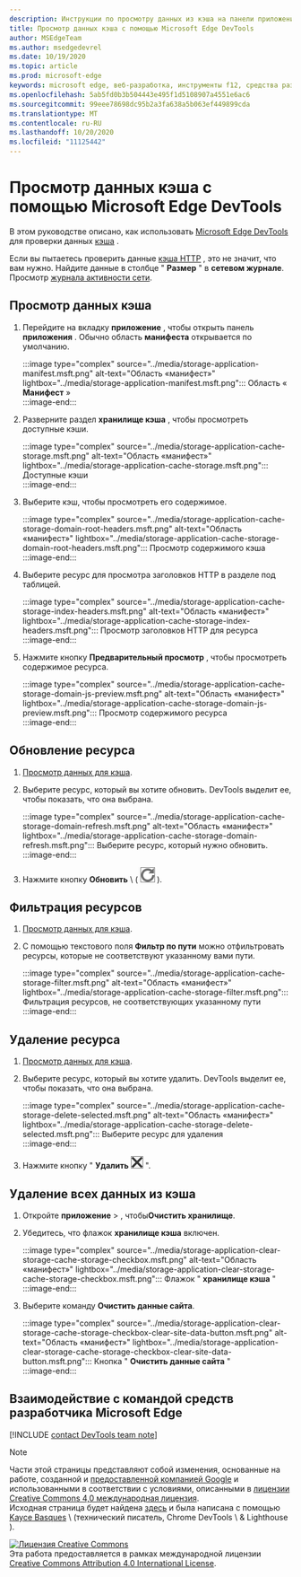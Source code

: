 ```yaml
---
description: Инструкции по просмотру данных из кэша на панели приложения Microsoft Edge DevTools.
title: Просмотр данных кэша с помощью Microsoft Edge DevTools
author: MSEdgeTeam
ms.author: msedgedevrel
ms.date: 10/19/2020
ms.topic: article
ms.prod: microsoft-edge
keywords: microsoft edge, веб-разработка, инструменты f12, средства разработчика
ms.openlocfilehash: 5ab5fd0b3b504443e495f1d5108907a4551e6ac6
ms.sourcegitcommit: 99eee78698dc95b2a3fa638a5b063ef449899cda
ms.translationtype: MT
ms.contentlocale: ru-RU
ms.lasthandoff: 10/20/2020
ms.locfileid: "11125442"
---
```

<!-- Copyright Kayce Basques 

   Licensed under the Apache License, Version 2.0 (the "License");
   you may not use this file except in compliance with the License.
   You may obtain a copy of the License at

       https://www.apache.org/licenses/LICENSE-2.0

   Unless required by applicable law or agreed to in writing, software
   distributed under the License is distributed on an "AS IS" BASIS,
   WITHOUT WARRANTIES OR CONDITIONS OF ANY KIND, either express or implied.
   See the License for the specific language governing permissions and
   limitations under the License.  -->

# Просмотр данных кэша с помощью Microsoft Edge DevTools  

В этом руководстве описано, как использовать [Microsoft Edge DevTools][MicrosoftEdgeDevTools] для проверки данных [кэша][MDNCache] .  

Если вы пытаетесь проверить данные [кэша HTTP][MDNHTTPCaching] , это не значит, что вам нужно.  Найдите данные в столбце " **Размер** " в **сетевом журнале**.  Просмотр [журнала активности сети][DevtoolsNetworkLogActivity].  

## Просмотр данных кэша  

1.  Перейдите на вкладку **приложение** , чтобы открыть панель **приложения** .  Обычно область **манифеста** открывается по умолчанию.  
    
    :::image type="complex" source="../media/storage-application-manifest.msft.png" alt-text="Область «манифест»" lightbox="../media/storage-application-manifest.msft.png":::
       Область « **Манифест** »  
    :::image-end:::  
    
1.  Разверните раздел **хранилище кэша** , чтобы просмотреть доступные кэши.  
    
    :::image type="complex" source="../media/storage-application-cache-storage.msft.png" alt-text="Область «манифест»" lightbox="../media/storage-application-cache-storage.msft.png":::
       Доступные кэши  
    :::image-end:::  
    
1.  Выберите кэш, чтобы просмотреть его содержимое.  
    
    :::image type="complex" source="../media/storage-application-cache-storage-domain-root-headers.msft.png" alt-text="Область «манифест»" lightbox="../media/storage-application-cache-storage-domain-root-headers.msft.png":::
       Просмотр содержимого кэша  
    :::image-end:::  
    
1.  Выберите ресурс для просмотра заголовков HTTP в разделе под таблицей.  
    
    :::image type="complex" source="../media/storage-application-cache-storage-index-headers.msft.png" alt-text="Область «манифест»" lightbox="../media/storage-application-cache-storage-index-headers.msft.png":::
       Просмотр заголовков HTTP для ресурса  
    :::image-end:::  
    
1.  Нажмите кнопку **Предварительный просмотр** , чтобы просмотреть содержимое ресурса.  
    
    :::image type="complex" source="../media/storage-application-cache-storage-domain-js-preview.msft.png" alt-text="Область «манифест»" lightbox="../media/storage-application-cache-storage-domain-js-preview.msft.png":::
       Просмотр содержимого ресурса  
    :::image-end:::  
    
## Обновление ресурса  

1.  [Просмотр данных для кэша](#view-cache-data).  
1.  Выберите ресурс, который вы хотите обновить.  DevTools выделит ее, чтобы показать, что она выбрана.  
    
    :::image type="complex" source="../media/storage-application-cache-storage-domain-refresh.msft.png" alt-text="Область «манифест»" lightbox="../media/storage-application-cache-storage-domain-refresh.msft.png":::
       Выберите ресурс, который нужно обновить.  
    :::image-end:::  
    
1.  Нажмите кнопку **Обновить** \ ( ![ обновить ][ImageRefreshIcon] \).  
    
## Фильтрация ресурсов  

1.  [Просмотр данных для кэша](#view-cache-data).  
1.  С помощью текстового поля **Фильтр по пути** можно отфильтровать ресурсы, которые не соответствуют указанному вами пути.  
    
    :::image type="complex" source="../media/storage-application-cache-storage-filter.msft.png" alt-text="Область «манифест»" lightbox="../media/storage-application-cache-storage-filter.msft.png":::
       Фильтрация ресурсов, не соответствующих указанному пути  
    :::image-end:::  
    
## Удаление ресурса  

1.  [Просмотр данных для кэша](#view-cache-data).  
1.  Выберите ресурс, который вы хотите удалить.  DevTools выделит ее, чтобы показать, что она выбрана.  
    
    :::image type="complex" source="../media/storage-application-cache-storage-delete-selected.msft.png" alt-text="Область «манифест»" lightbox="../media/storage-application-cache-storage-delete-selected.msft.png":::
       Выберите ресурс для удаления  
    :::image-end:::  
    
1.  Нажмите кнопку " **Удалить** ![ ", а затем "удалить выбрано ][ImageDeleteIcon] ".  
    
## Удаление всех данных из кэша  

1.  Откройте **приложение**  >  , чтобы**Очистить хранилище**.  
1.  Убедитесь, что флажок **хранилище кэша** включен.  
    
    :::image type="complex" source="../media/storage-application-clear-storage-cache-storage-checkbox.msft.png" alt-text="Область «манифест»" lightbox="../media/storage-application-clear-storage-cache-storage-checkbox.msft.png":::
       Флажок " **хранилище кэша** "  
    :::image-end:::  
    
1.  Выберите команду **Очистить данные сайта**.  
    
    :::image type="complex" source="../media/storage-application-clear-storage-cache-storage-checkbox-clear-site-data-button.msft.png" alt-text="Область «манифест»" lightbox="../media/storage-application-clear-storage-cache-storage-checkbox-clear-site-data-button.msft.png":::
       Кнопка " **Очистить данные сайта** "  
    :::image-end:::  
    
## Взаимодействие с командой средств разработчика Microsoft Edge  

[!INCLUDE [contact DevTools team note](../includes/contact-devtools-team-note.md)]  

<!-- image links -->  

[ImageDeleteIcon]: ../media/delete-icon.msft.png  
[ImageRefreshIcon]: ../media/refresh-icon.msft.png  

<!-- links -->  

[MicrosoftEdgeDevTools]: ../../devtools-guide-chromium.md "Инструменты разработчика Microsoft EDGE (Chromium) | Документы Microsoft"  
[DevtoolsNetworkLogActivity]: ../network/index.md#log-network-activity  "Регистрация активности в сети | Документы Microsoft"  

[MDNCache]: https://developer.mozilla.org/docs/Web/API/Cache "Кэш | MDN"  
[MDNHTTPCaching]: https://developer.mozilla.org/docs/Web/HTTP/Caching "Кэширование HTTP | MDN"  

> [!NOTE]
> Части этой страницы представляют собой изменения, основанные на работе, созданной и [предоставленной компанией Google][GoogleSitePolicies] и использованными в соответствии с условиями, описанными в [лицензии Creative Commons 4,0 международная лицензия][CCA4IL].  
> Исходная страница будет найдена [здесь](https://developers.google.com/web/tools/chrome-devtools/storage/cache) и была написана с помощью [Kayce Basques][KayceBasques] \ (технический писатель, Chrome DevTools \ & Lighthouse \).  

[![Лицензия Creative Commons][CCby4Image]][CCA4IL]  
Эта работа предоставляется в рамках международной лицензии [Creative Commons Attribution 4.0 International License][CCA4IL].  

[CCA4IL]: https://creativecommons.org/licenses/by/4.0  
[CCby4Image]: https://i.creativecommons.org/l/by/4.0/88x31.png  
[GoogleSitePolicies]: https://developers.google.com/terms/site-policies  
[KayceBasques]: https://developers.google.com/web/resources/contributors/kaycebasques  
